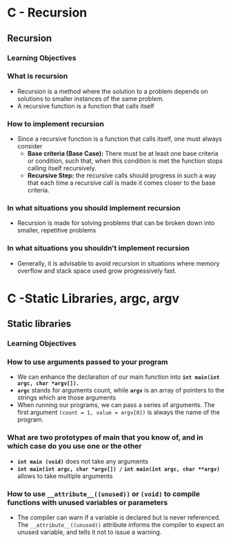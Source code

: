 # C - Recursion

## Recursion

### **Learning Objectives**

### What is recursion
- Recursion is a method where the solution to a problem depends on solutions to smaller instances of the same problem. 
- A recursive function is a function that calls itself

### How to implement recursion
- Since a recursive function is a function that calls itself, one must always consider 
	- **Base criteria (Base Case):** There must be at least one base criteria or condition, such that, when this condition is met the function stops calling itself recursively.
	- **Recursive Step:** the recursive calls should progress in such a way that each time a recursive call is made it comes closer to the base criteria.

### In what situations you should implement recursion
- Recursion is made for solving problems that can be broken down into smaller, repetitive problems

### In what situations you shouldn’t implement recursion
- Generally, it is advisable to avoid recursion in situations where memory overflow and stack space used grow progressively fast.

# C -Static Libraries, argc, argv

## Static libraries

### **Learning Objectives**

### How to use arguments passed to your program
- We can enhance the declaration of our main function into **`int main(int argc, char *argv[]).`** 
- **`argc`** stands for arguments count, while **`argv`** is an array of pointers to the strings which are those arguments
- When running our programs, we can pass a series of arguments. The first argument `(count = 1, value = argv[0])` is always the name of the program.

### What are two prototypes of main that you know of, and in which case do you use one or the other
- **`int main (void)`** does not take any arguments
- **`int main(int argc, char *argv[]) /`**  **`int main(int argc, char **argv)`** allows to take multiple arguments

### How to use `__attribute__((unused))` or `(void)` to compile functions with unused variables or parameters
- The compiler can warn if a variable is declared but is never referenced. The `__attribute__((unused))` attribute informs the compiler to expect an unused variable, and tells it not to issue a warning.
